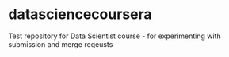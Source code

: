 # datasciencecoursera
Test repository for Data Scientist course - for experimenting with submission and merge reqeusts
